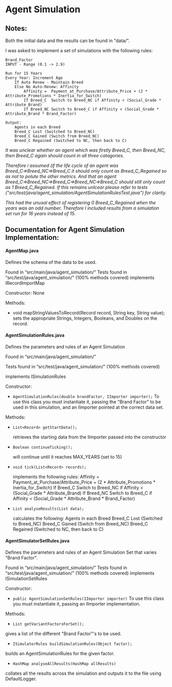 # Agent Simulation

## Notes:

Both the initial data and the results can be found in "data/".

I was asked to implement a set of simulations with the following rules:

    Brand_Factor
    INPUT - Range (0.1 -> 2.9)

    Run for 15 Years
    Every Year:	Increment Age
    	If Auto Renew - Maintain Breed
        Else No Auto-Renew:	Affinity
            Affinity = 	Payment_at_Purchase/Attribute_Price + (2 * Attribute_Promotions * Inertia_for_Switch)
            If Breed_C	Switch to Breed_NC if Affinity < (Social_Grade * Attribute_Brand)
            If Breed_NC	Switch to Breed_C if Affinity < (Social_Grade * Attribute_Brand * Brand_Factor)

    Output:
        Agents in each Breed
    	Breed_C Lost (Switched to Breed_NC)
    	Breed_C Gained (Switch from Breed_NC)
    	Breed_C Regained (Switched to NC, then back to C)

    
*It was unclear whether an agent which was firstly Breed_C, then Breed_NC, then Breed_C again should count in all three catagories.*

*Therefore i assumed (if the life cycle of an agent was Breed_C=>Breed_NC=>Breed_C it should only count as Breed_C_Regained so as not to polute the other metrics. And that an agent Breed_C=>Breed_NC=>Breed_C=>Breed_NC=>Breed_C should still only count as 1 Breed_C_Regained.
If this remains unlcear please refer to tests ("src/test/java/agent_simulation/AgentSimulationRulesTest.java") for clarity.*

*This had the unusal effect of registering 0 Breed_C_Regained when the years was an odd number. Therefore I included results from a simulation set run for 16 years instead of 15.*



## Documentation for Agent Simulation Implementation:


#### AgentMap.java
Defines the schema of the data to be used.

Found in “src/main/java/agent_simulation/”
Tests found in “src/test/java/agent_simulation/” (100% methods covered)
implements IRecordImportMap

Constructor: None

Methods:
* void mapStringValuesToRecord(Record record, String key, String value);
    sets the appropriate Strings, Integers, Booleans, and Doubles on the record.



#### AgentSimulationRules.java
Defines the parameters and rules of an Agent Simulation

Found in “src/main/java/agent_simulation/”

Tests found in “src/test/java/agent_simulation/” (100% methods covered)

implements ISimulationRules


Constructor:
* `AgentSimulationRules(double brandFactor, IImporter importer);`
    To use this class you must instantiate it, passing the "Brand Factor" to be used in this simulation, and an IImporter pointed at the correct data set.

Methods:
* `List<Record> getStartData();`

    retrieves the starting data from the IImporter passed into the constructor
    
* `Boolean continueTicking();`

    will continue until it reaches MAX_YEARS (set to 15)
    
* `void tick(List<Record> records);`

    implements the following rules:
        Affinity = 	Payment_at_Purchase/Attribute_Price + (2 * Attribute_Promotions * Inertia_for_Switch)
        If Breed_C	Switch to Breed_NC if Affinity < (Social_Grade * Attribute_Brand)
        If Breed_NC	Switch to Breed_C if Affinity < (Social_Grade * Attribute_Brand * Brand_Factor)
        
* `List analyseResults(List data);`

    calculates the following:
        Agents in each Breed
        Breed_C Lost (Switched to Breed_NC)
        Breed_C Gained (Switch from Breed_NC)
        Breed_C Regained (Switched to NC, then back to C)


#### AgentSimulatorSetRules.java
Defines the parameters and rules of an Agent Simulation Set that varies "Brand Factor".

Found in “src/main/java/agent_simulation/”
Tests found in “src/test/java/agent_simulation/” (100% methods covered)
implements ISimulationSetRules

Constructor:
* `public AgentSimulationSetRules(IImporter importer)`
    To use this class you must instantiate it, passing an IImporter implementation.

Methods:

* `List getVariantFactorsForSet();`

gives a list of the different "Brand Factor"'s to be used.
* `ISimulatorRules buildSimulationRules(Object factor);`

builds an AgentSimulationRules for the given factor.    
* `HashMap analyseAllResults(HashMap allResults)`

collates all the results across the simulation and outputs it to the file using DefaultLogger.